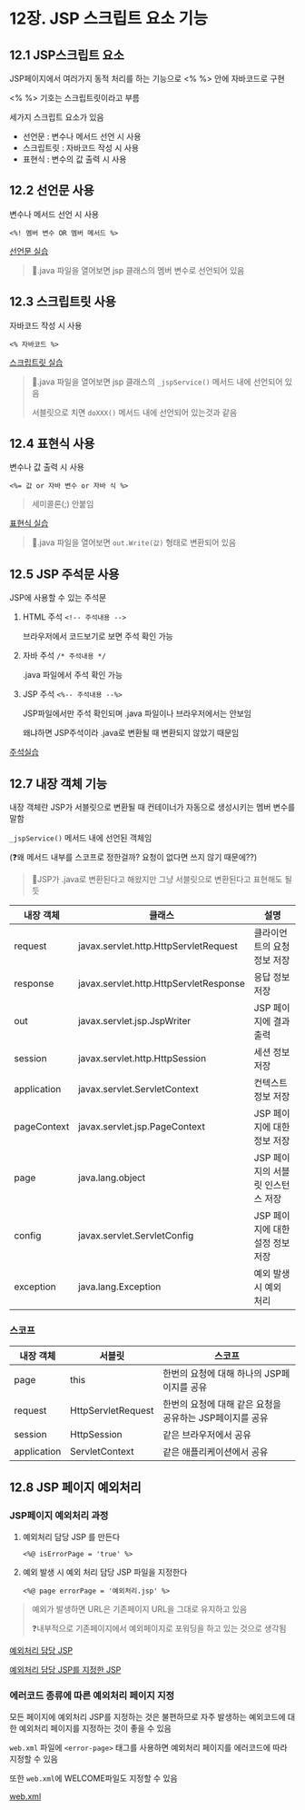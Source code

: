 # 12장. JSP 스크립트 요소 기능

## 12.1 JSP스크립트 요소

JSP페이지에서 여러가지 동적 처리를 하는 기능으로  <% %> 안에 자바코드로 구현

<% %> 기호는 스크립트릿이라고 부름

세가지 스크립트 요소가 있음

* 선언문 : 변수나 메서드 선언 시 사용
* 스크립트릿 : 자바코드 작성 시 사용
* 표현식 : 변수의 값 출력 시 사용

## 12.2 선언문 사용

변수나 메서드 선언 시 사용

`<%! 멤버 변수 OR 멤버 메서드 %>`

[선언문 실습](https://github.com/jjy3385/javaWeb/blob/main/pro12/WebContent/hello.jsp)

> 📌.java 파일을 열어보면 jsp 클래스의 멤버 변수로 선언되어 있음

## 12.3 스크립트릿 사용

자바코드 작성 시 사용

`<% 자바코드 %>`

[스크립트릿 실습](https://github.com/jjy3385/javaWeb/blob/main/pro12/WebContent/hello2.jsp)

> 📌.java 파일을 열어보면 jsp 클래스의 `_jspService()` 메서드 내에 선언되어 있음
>
> 서블릿으로 치면 `doXXX()` 메서드 내에 선언되어 있는것과 같음

## 12.4 표현식 사용

변수나 값 출력 시 사용

`<%= 값 or 자바 변수 or 자바 식 %>`

> 세미콜론(;) 안붙임

[표현식 실습](https://github.com/jjy3385/javaWeb/blob/main/pro12/WebContent/hello3.jsp)

> 📌.java 파일을 열어보면 `out.Write(값)` 형태로 변환되어 있음 

## 12.5 JSP 주석문 사용

JSP에 사용할 수 있는 주석문

1. HTML 주석 `<!-- 주석내용 -->` 

   브라우저에서 코드보기로 보면 주석 확인 가능

2. 자바 주석 `/* 주석내용 */` 

   .java 파일에서 주석 확인 가능

3. JSP 주석 `<%-- 주석내용 --%>`

   JSP파일에서만 주석 확인되며 .java 파일이나 브라우저에서는 안보임

   왜냐하면 JSP주석이라 .java로 변환될 때 변환되지 않았기 때문임

[주석실습](https://github.com/jjy3385/javaWeb/blob/main/pro12/WebContent/hello4.jsp)

## 12.7 내장 객체 기능

내장 객체란 JSP가 서블릿으로 변환될 때 컨테이너가 자동으로 생성시키는 멤버 변수를 말함

`_jspService()` 메서드 내에 선언된 객체임

(❓왜 메서드 내부를 스코프로 정한걸까? 요청이 없다면 쓰지 않기 때문에??)

> 📌JSP가 .java로 변환된다고 해왔지만 그냥 서블릿으로 변환된다고 표현해도 될듯

| 내장 객체   | 클래스                                 | 설명                              |
| ----------- | -------------------------------------- | --------------------------------- |
| request     | javax.servlet.http.HttpServletRequest  | 클라이언트의 요청정보 저장        |
| response    | javax.servlet.http.HttpServletResponse | 응답 정보 저장                    |
| out         | javax.servlet.jsp.JspWriter            | JSP 페이지에 결과 출력            |
| session     | javax.servlet.http.HttpSession         | 세션 정보 저장                    |
| application | javax.servlet.ServletContext           | 컨텍스트 정보 저장                |
| pageContext | javax.servlet.jsp.PageContext          | JSP 페이지에 대한 정보 저장       |
| page        | java.lang.object                       | JSP 페이지의 서블릿 인스턴스 저장 |
| config      | javax.servlet.ServletConfig            | JSP 페이지에 대한 설정 정보 저장  |
| exception   | java.lang.Exception                    | 예외 발생 시 예외 처리            |

### 스코프

| 내장 객체   | 서블릿             | 스코프                                                   |
| ----------- | ------------------ | -------------------------------------------------------- |
| page        | this               | 한번의 요청에 대해 하나의 JSP페이지를 공유               |
| request     | HttpServletRequest | 한번의 요청에 대해 같은 요청을 공유하는 JSP페이지를 공유 |
| session     | HttpSession        | 같은 브라우저에서 공유                                   |
| application | ServletContext     | 같은 애플리케이션에서 공유                               |

## 12.8 JSP 페이지 예외처리

### JSP페이지 예외처리 과정

1. 예외처리 담당 JSP 를 만든다

   `<%@ isErrorPage = 'true' %>`

2. 예외 발생 시 예외 처리 담당 JSP 파일을 지정한다

   `<%@ page errorPage = '예외처리.jsp' %>`

> 예외가 발생하면 URL은 기존페이지 URL을 그대로 유지하고 있음
>
> ❓내부적으로 기존페이지에서 예외페이지로 포워딩을 하고 있는 것으로 생각됨

[예외처리 담당 JSP](https://github.com/jjy3385/javaWeb/blob/main/pro12/WebContent/test02/addException.jsp)

[예외처리 담당 JSP를 지정한 JSP](https://github.com/jjy3385/javaWeb/blob/main/pro12/WebContent/test02/add.jsp)

### 에러코드 종류에 따른 예외처리 페이지 지정

모든 페이지에 예외처리 JSP를 지정하는 것은 불편하므로 자주 발생하는 예외코드에 대한 예외처리 페이지를 지정하는 것이 좋을 수 있음

`web.xml` 파일에 `<error-page>` 태그를 사용하면 예외처리 페이지를 에러코드에 따라 지정할 수 있음

또한 `web.xml`에 WELCOME파일도 지정할 수 있음

[web.xml](https://github.com/jjy3385/javaWeb/blob/main/pro12/WebContent/WEB-INF/web.xml)